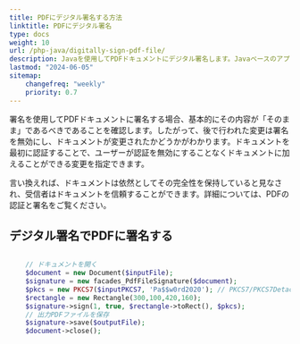 ```yaml
---
title: PDFにデジタル署名する方法
linktitle: PDFにデジタル署名
type: docs
weight: 10
url: /php-java/digitally-sign-pdf-file/
description: Javaを使用してPDFドキュメントにデジタル署名します。JavaベースのアプリケーションとPDFライブラリでデジタル署名されたPDFを確認または検証します。PKCS1証明書でPDFファイルを認証できます。
lastmod: "2024-06-05"
sitemap:
    changefreq: "weekly"
    priority: 0.7
---
```


署名を使用してPDFドキュメントに署名する場合、基本的にその内容が「そのまま」であるべきであることを確認します。したがって、後で行われた変更は署名を無効にし、ドキュメントが変更されたかどうかがわかります。ドキュメントを最初に認証することで、ユーザーが認証を無効にすることなくドキュメントに加えることができる変更を指定できます。

言い換えれば、ドキュメントは依然としてその完全性を保持していると見なされ、受信者はドキュメントを信頼することができます。詳細については、PDFの認証と署名をご覧ください。

## デジタル署名でPDFに署名する

```php

    // ドキュメントを開く
    $document = new Document($inputFile);    
    $signature = new facades_PdfFileSignature($document);
    $pkcs = new PKCS7($inputPKCS7, 'Pa$$w0rd2020'); // PKCS7/PKCS7Detachedを使用
    $rectangle = new Rectangle(300,100,420,160);
    $signature->sign(1, true, $rectangle->toRect(), $pkcs);
    // 出力PDFファイルを保存
    $signature->save($outputFile);    
    $document->close();
```